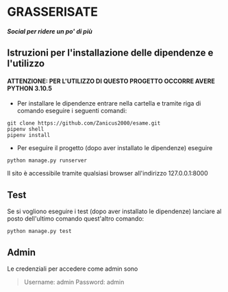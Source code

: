 # GRASSERISATE
##### Social per ridere un po' di più



## Istruzioni per l'installazione delle dipendenze e l'utilizzo
#### ATTENZIONE: PER L'UTILIZZO DI QUESTO PROGETTO OCCORRE AVERE PYTHON 3.10.5
- Per installare le dipendenze entrare nella cartella e tramite riga di comando eseguire i seguenti comandi:
```
git clone https://github.com/Zanicus2000/esame.git
pipenv shell
pipenv install
```
- Per eseguire il progetto (dopo aver installato le dipendenze) eseguire
```
python manage.py runserver
```

Il sito è accessibile tramite qualsiasi browser all'indirizzo 127.0.0.1:8000

## Test
Se si vogliono eseguire i test (dopo aver installato le dipendenze) lanciare al posto dell'ultimo comando quest'altro comando:
```
python manage.py test
```

## Admin
Le credenziali per accedere come admin sono
> Username: admin
> Password: admin

